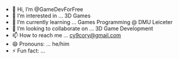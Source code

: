 - 👋 Hi, I’m @GameDevForFree
- 👀 I’m interested in ... 3D Games
- 🌱 I’m currently learning ... Games Programming @ DMU Leiceter
- 💞️ I’m looking to collaborate on ... 3D Game Development
- 📫 How to reach me ... cy9cory@gmail.com
- 😄 Pronouns: ... he/him
- ⚡ Fun fact: ... 

<!---
GameDevForFree/GameDevForFree is a ✨ special ✨ repository because its `README.md` (this file) appears on your GitHub profile.
You can click the Preview link to take a look at your changes.
--->
